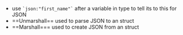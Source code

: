- use  `` `json:"first_name"` `` after a variable in type to tell its to this for JSON
- ==Unmarshall== used to parse JSON to an struct
- ==Marshall=== used to create JSON from an struct
